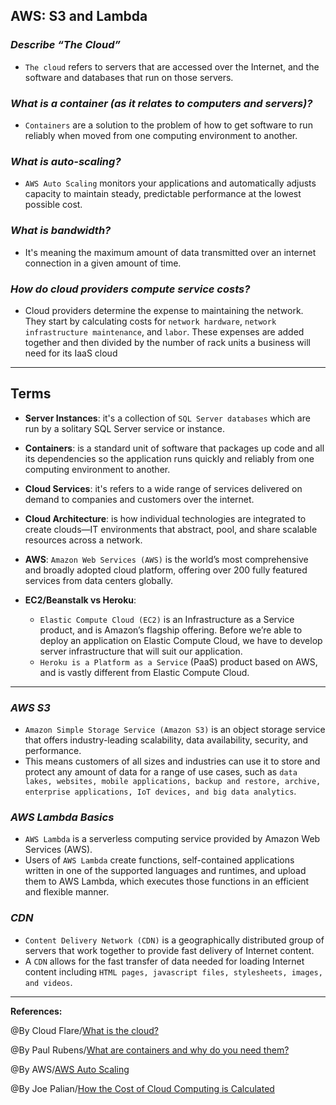 ## **AWS: S3 and Lambda**

### ***Describe “The Cloud”***

- `The cloud` refers to servers that are accessed over the Internet, and the software and databases that run on those servers. 

### ***What is a container (as it relates to computers and servers)?***

- `Containers` are a solution to the problem of how to get software to run reliably when moved from one computing environment to another. 

### ***What is auto-scaling?*** 

- `AWS Auto Scaling` monitors your applications and automatically adjusts capacity to maintain steady, predictable performance at the lowest possible cost.

### ***What is bandwidth?*** 

- It's meaning the maximum amount of data transmitted over an internet connection in a given amount of time. 

### ***How do cloud providers compute service costs?***

- Cloud providers determine the expense to maintaining the network. They start by calculating costs for `network hardware`, `network infrastructure maintenance`, and `labor`. These expenses are added together and then divided by the number of rack units a business will need for its IaaS cloud
-----------------------------------------------


## **Terms**



- **Server Instances**: it's a collection of `SQL Server databases` which are run by a solitary SQL Server service or instance. 

- **Containers**: is a standard unit of software that packages up code and all its dependencies so the application runs quickly and reliably from one computing environment to another.

- **Cloud Services**: it's refers to a wide range of services delivered on demand to companies and customers over the internet. 

- **Cloud Architecture**:  is how individual technologies are integrated to create clouds—IT environments that abstract, pool, and share scalable resources across a network.

- **AWS**: `Amazon Web Services (AWS)` is the world’s most comprehensive and broadly adopted cloud platform, offering over 200 fully featured services from data centers globally. 

- **EC2/Beanstalk vs Heroku**:
  - `Elastic Compute Cloud (EC2)` is an Infrastructure as a Service product, and is Amazon’s flagship offering. Before we’re able to deploy an application on Elastic Compute Cloud, we have to develop server infrastructure that will suit our application.
   - `Heroku is a Platform as a Service` (PaaS) product based on AWS, and is vastly different from Elastic Compute Cloud. 


-----------------------------------------------

### ***AWS S3***

- `Amazon Simple Storage Service (Amazon S3)` is an object storage service that offers industry-leading scalability, data availability, security, and performance. 
- This means customers of all sizes and industries can use it to store and protect any amount of data for a range of use cases, such as `data lakes, websites, mobile applications, backup and restore, archive, enterprise applications, IoT devices, and big data analytics`.


### ***AWS Lambda Basics***

- `AWS Lambda` is a serverless computing service provided by Amazon Web Services (AWS). 
- Users of `AWS Lambda` create functions, self-contained applications written in one of the supported languages and runtimes, and upload them to AWS Lambda, which executes those functions in an efficient and flexible manner.


### ***CDN***

- `Content Delivery Network (CDN)` is a geographically distributed group of servers that work together to provide fast delivery of Internet content. 
- A `CDN` allows for the fast transfer of data needed for loading Internet content including `HTML pages, javascript files, stylesheets, images, and videos`.


-------------------------------------------------------------



**References:**

@By Cloud Flare/[What is the cloud?](https://www.cloudflare.com/learning/cloud/what-is-the-cloud/) 

@By Paul Rubens/[What are containers and why do you need them?](https://www.cio.com/article/2924995/what-are-containers-and-why-do-you-need-them.html)

@By AWS/[AWS Auto Scaling](https://aws.amazon.com/autoscaling/)

@By Joe Palian/[How the Cost of Cloud Computing is Calculated](https://expedient.com/knowledgebase/blog/2015-05-01-how-the-cost-of-cloud-computing-is-calculated/)